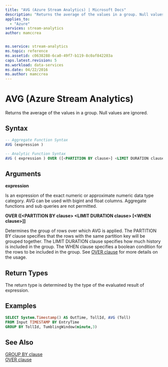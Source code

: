 ```yaml
---
title: "AVG (Azure Stream Analytics) | Microsoft Docs"
description: "Returns the average of the values in a group. Null values are ignored."
applies_to: 
  - "Azure"
services: stream-analytics
author: mamccrea


ms.service: stream-analytics
ms.topic: reference
ms.assetid: c0638288-6ca0-49f7-b119-8c0af842203a
caps.latest.revision: 5
ms.workload: data-services
ms.date: 04/22/2016
ms.author: mamccrea
---
```


# AVG (Azure Stream Analytics)
  Returns the average of the values in a group. Null values are ignored.  
  
 ## Syntax  
  
```SQL   
-- Aggregate Function Syntax
AVG (expression )  

-- Analytic Function Syntax
AVG ( expression ) OVER ([<PARTITION BY clause>] <LIMIT DURATION clause> [<WHEN clause>])
```  
  
## Arguments  
**expression**  
  
Is an expression of the exact numeric or approximate numeric data type category. AVG can be used with bigint and float columns. Aggregate functions and sub queries are not permitted.  
  
**OVER ([\<PARTITION BY clause> \<LIMIT DURATION clause> [\<WHEN clause>]]**

Determines the group of rows over which AVG is applied. The PARTITION BY clause specifies that the rows with the same partition key will be grouped together. The LIMIT DURATION clause specifies how much history is included in the group. The WHEN clause specifies a boolean condition for the rows to be included in the group. See [OVER clause](over-azure-stream-analytics.md) for more details on the usage.

## Return Types  
 The return type is determined by the type of the evaluated result of expression.  
  
## Examples  
  
```SQL
SELECT System.Timestamp() AS OutTime, TollId, AVG (Toll)   
FROM Input TIMESTAMP BY EntryTime  
GROUP BY TollId, TumblingWindow(minute,3)  
```  
  
## See Also
[GROUP BY clause](group-by-azure-stream-analytics.md)   
[OVER clause](over-azure-stream-analytics.md)
  
